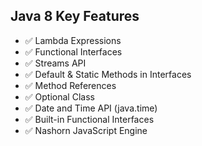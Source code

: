 ##  Java 8 Key Features

- ✅ Lambda Expressions
- ✅ Functional Interfaces
- ✅ Streams API
- ✅ Default & Static Methods in Interfaces
- ✅ Method References
- ✅ Optional Class
- ✅ Date and Time API (java.time)
- ✅ Built-in Functional Interfaces
- ✅ Nashorn JavaScript Engine



